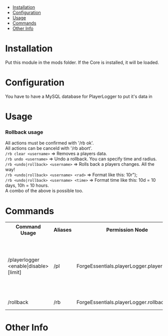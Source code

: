 * [Installation](#install)
* [Configuration](#config)
* [Usage](#use)
* [Commands](#command)
* [Other Info](#other)

# Installation <a name="install"></a>
Put this module in the mods folder. If the Core is installed, it will be loaded.

# Configuration <a name="config"></a>
You have to have a MySQL database for PlayerLogger to put it's data in

# Usage <a name="use"></a>
### Rollback usage
All actions must be confirmed with '/rb ok'.  
All actions can be canceld with '/rb abort'.  
`/rb clear <username>` => Removes a players data.  
`/rb undo <username>` => Undo a rollback. You can specify time and radius.  
`/rb <undo|rollback> <username>` => Rolls back a players changes. All the way!  
`/rb <undo|rollback> <username> <rad>` => Format like this: 10r");  
`/rb <undo|rollback> <username> <time>` => Format time like this: 10d = 10 days, 10h = 10 hours.  
A combo of the above is possible too.

# Commands <a name="command"></a>
<table>
	<tr>
		<th>Command Usage</th>
		<th>Aliases</th>
		<th>Permission Node</th>
		<th>Description</th>
	</tr>
	<tr>
		<td>/playerlogger &lt;enable|disable> [limit]</td>
		<td>/pl</td>
		<td>ForgeEssentials.playerLogger.playerlogger</td>
		<td>This enables you to click a block to get the last 5 changes, or more if you define a limit</td>
	</tr>
	<tr>
		<td>/rollback</td>
		<td>/rb</td>
		<td>ForgeEssentials.playerLogger.rollback</td>
		<td>Do something</td>
	</tr>
	<tr>
</table>


# Other Info <a name="other"></a>
